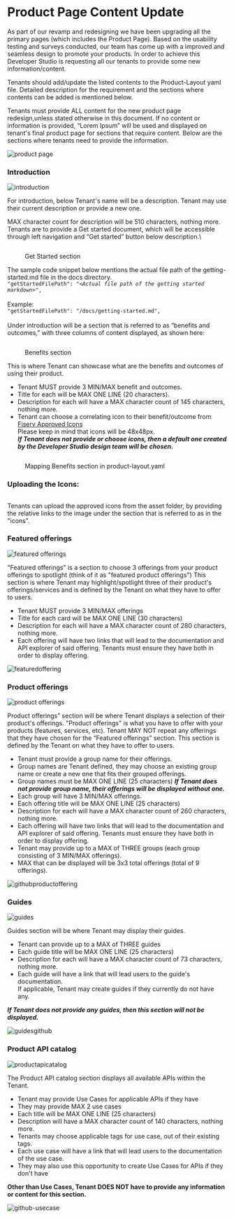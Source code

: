 # Product Page Content Update

As part of our revamp and redesigning we have been upgrading all the primary pages (which includes the Product Page). Based on the usability testing and surveys conducted, our team has come up with a improved and seamless design to promote your products. In order to achieve this Developer Studio is requesting all our tenants to provide some new information/content.

Tenants should add/update the listed contents to the Product-Layout yaml file. Detailed description for the requirement and the sections where contents can be added is mentioned below.

Tenants must provide ALL content for the new product page redesign,unless stated otherwise in this document. If no content or information is provided, “Lorem Ipsum” will be used and displayed on tenant's final product page for sections that require content. Below are the sections where tenants need to provide the information.

![product page](images/productpage.png)

### Introduction

![introduction](images/introduction.png)

For introduction, below Tenant's name will be a description. Tenant may use their current description or provide a new one.

MAX character count for description will be 510 characters, nothing more. Tenants are to provide a Get started document, which will be accessible through left navigation and “Get started” button below description.\


<figure><img src=".gitbook/assets/image (3).png" alt=""><figcaption><p>Get Started section</p></figcaption></figure>

The sample code snippet below mentions the actual file path of the getting-started.md file in the docs directory.\
`"getStartedFilePath": "<`_`Actual file path of the getting started markdown`_`>",`\
\
Example:\
`"getStartedFilePath": "/docs/getting-started.md",`\
\
Under introduction will be a section that is referred to as “benefits and outcomes,” with three columns of content displayed, as shown here:



<figure><img src=".gitbook/assets/image (5).png" alt=""><figcaption><p>Benefits section</p></figcaption></figure>

This is where Tenant can showcase what are the benefits and outcomes of using their product.

* Tenant MUST provide 3 MIN/MAX benefit and outcomes.
* Title for each will be MAX ONE LINE (20 characters).
* Description for each will have a MAX character count of 145 characters, nothing more.
* Tenant can choose a correlating icon to their benefit/outcome from [Fiserv Approved Icons](https://fiservcorp-my.sharepoint.com/:p:/r/personal/alvin\_cho\_fiserv\_com/\_layouts/15/Doc.aspx?sourcedoc=%7BCEBDE9B3-8DDA-4E91-8915-1C8BD26BCB3A%7D\&file=Fiserv%20Icon%20Gallery.pttx.pptx\&action=edit\&mobileredirect=true)\
  Please keep in mind that icons will be 48x48px.\
  _**If Tenant does not provide or choose icons, then a default one created by the Developer Studio design team will be chosen.**_

<figure><img src=".gitbook/assets/image (4).png" alt=""><figcaption><p>Mapping Benefits section in product-layout.yaml</p></figcaption></figure>

### Uploading the Icons:

<figure><img src=".gitbook/assets/image (6).png" alt=""><figcaption></figcaption></figure>

Tenants can upload the approved icons from the asset folder, by providing the relative links to the image under the section that is referred to as in the "icons".

### Featured offerings

![featured offerings](images/featureoffering.png)

"Featured offerings" is a section to choose 3 offerings from your product offerings to spotlight (think of it as "featured product offerings") This section is where Tenant may highlight/spotlight three of their product's offerings/services and is defined by the Tenant on what they have to offer to users.

* Tenant MUST provide 3 MIN/MAX offerings
* Title for each card will be MAX ONE LINE (30 characters)
* Description for each will have a MAX character count of 280 characters, nothing more.
* Each offering will have two links that will lead to the documentation and API explorer of said offering. Tenants must ensure they have both in order to display offering.

![featuredoffering](images/featuredoffering.png)

### Product offerings

![product offerings](images/productofferings.png)

Product offerings” section will be where Tenant displays a selection of their product's offerings. "Product offerings" is what you have to offer with your products (features, services, etc). Tenant MAY NOT repeat any offerings that they have chosen for the “Featured offerings” section. This section is defined by the Tenant on what they have to offer to users.

* Tenant must provide a group name for their offerings.
* Group names are Tenant defined, they may choose an existing group name or create a new one that fits their grouped offerings.
* Group names must be MAX ONE LINE (25 characters) _**If Tenant does not provide group name, their offerings will be displayed without one.**_
* Each group will have 3 MIN/MAX offerings.
* Each offering title will be MAX ONE LINE (25 characters)
* Description for each will have a MAX character count of 260 characters, nothing more.
* Each offering will have two links that will lead to the documentation and API explorer of said offering. Tenants must ensure they have both in order to display offering.
* Tenant may provide up to a MAX of THREE groups (each group consisting of 3 MIN/MAX offerings).
* MAX that can be displayed will be 3x3 total offerings (total of 9 offerings).

![githubproductoffering](images/githubproductoffering.png)

### Guides

![guides](images/guides.png)

Guides section will be where Tenant may display their guides.

* Tenant can provide up to a MAX of THREE guides
* Each guide title will be MAX ONE LINE (25 characters)
* Description for each will have a MAX character count of 73 characters, nothing more.
* Each guide will have a link that will lead users to the guide's documentation.\
  If applicable, Tenant may create guides if they currently do not have any.

_**If Tenant does not provide any guides, then this section will not be displayed.**_

![guidesgithub](images/guidesgithub.png)

### Product API catalog

![productapicatalog](images/productapicatlog.png)

The Product API catalog section displays all available APIs within the Tenant.

* Tenant may provide Use Cases for applicable APIs if they have
* They may provide MAX 2 use cases
* Each title will be MAX ONE LINE (25 characters)
* Description will have a MAX character count of 140 characters, nothing more.
* Tenants may choose applicable tags for use case, out of their existing tags.
* Each use case will have a link that will lead users to the documentation of the use case.
* They may also use this opportunity to create Use Cases for APIs if they don't have

**Other than Use Cases, Tenant DOES NOT have to provide any information or content for this section.**

![github-usecase](images/gtihub-usecase.png)
